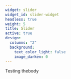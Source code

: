 ```yaml
---
widget: slider
widget_id: slider-widget
headless: true
weight: 5
title: Slider
active: true
design:
  columns: "2"
  background:
    text_color_light: false
    image_darken: 0
---
```

Testing thebody